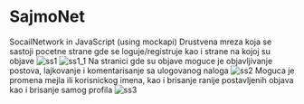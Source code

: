 # SajmoNet
SocailNetwork in JavaScript (using mockapi)
Drustvena mreza koja se sastoji pocetne strane gde se loguje/registruje kao i strane na kojoj su objave
![ss1](https://user-images.githubusercontent.com/120813343/213603308-4fe35f67-5f7c-46b3-b650-b18157ae6434.PNG)
![ss1_1](https://user-images.githubusercontent.com/120813343/213603799-b7a74ecd-6552-4103-9004-2a84f0d04370.PNG)
Na stranici gde su objave moguce je objavljivanje postova, lajkovanje i komentarisanje sa ulogovanog naloga
![ss2](https://user-images.githubusercontent.com/120813343/213603441-165fea5c-819d-473d-ad67-39af0a27597a.PNG)
Moguca je promena mejla ili korisnickog imena, kao i brisanje ranije postavljenih objava kao i brisanje samog profila
![ss3](https://user-images.githubusercontent.com/120813343/213603635-0de783ad-7dca-48ee-99c3-5b1957f51497.PNG)
